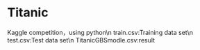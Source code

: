 # Titanic
Kaggle competition，using python\n
train.csv:Training data set\n
test.csv:Test data set\n
TitanicGBSmodle.csv:result
